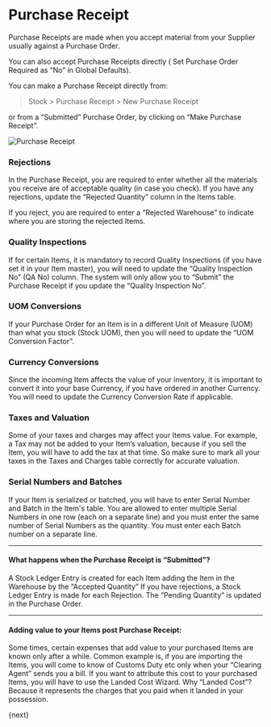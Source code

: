 # Purchase Receipt

Purchase Receipts are made when you accept material from your Supplier usually
against a Purchase Order.

You can also accept Purchase Receipts directly ( Set Purchase Order
Required as “No” in Global Defaults).

You can make a Purchase Receipt directly from:

> Stock > Purchase Receipt > New Purchase Receipt

or from a “Submitted” Purchase Order, by clicking on “Make Purchase Receipt”.

<img class="screenshot" alt="Purchase Receipt" src="/docs/assets/img/stock/purchase-receipt.png">

### Rejections

In the Purchase Receipt, you are required to enter whether all the materials
you receive are of acceptable quality (in case you check). If you have any
rejections, update the “Rejected Quantity” column in the Items table.

If you reject, you are required to enter a “Rejected Warehouse” to indicate
where you are storing the rejected Items.

### Quality Inspections

If for certain Items, it is mandatory to record Quality Inspections (if you
have set it in your Item master), you will need to update the “Quality
Inspection No” (QA No) column. The system will only allow you to “Submit” the
Purchase Receipt if you update the “Quality Inspection No”.

### UOM Conversions

If your Purchase Order for an Item is in a different Unit of Measure (UOM)
than what you stock (Stock UOM), then you will need to update the “UOM
Conversion Factor”. 

### Currency Conversions

Since the incoming Item affects the value of your inventory, it is important
to convert it into your base Currency, if you have ordered in another
Currency. You will need to update the Currency Conversion Rate if applicable.

### Taxes and Valuation

Some of your taxes and charges may affect your Items value. For example, a Tax
may not be added to your Item’s valuation, because if you sell the Item, you
will have to add the tax at that time. So make sure to mark all your taxes in
the Taxes and Charges table correctly for accurate valuation.

### Serial Numbers and Batches

If your Item is serialized or batched, you will have to enter Serial Number
and Batch in the Item's table. You are allowed to enter multiple Serial Numbers
in one row (each on a separate line) and you must enter the same number of
Serial Numbers as the quantity. You must enter each Batch number on a separate
line.

* * *

#### What happens when the Purchase Receipt is “Submitted”?

A Stock Ledger Entry is created for each Item adding the Item in the Warehouse
by the “Accepted Quantity” If you have rejections, a Stock Ledger Entry is
made for each Rejection. The “Pending Quantity” is updated in the Purchase
Order.

* * *

#### Adding value to your Items post Purchase Receipt:

Some times, certain expenses that add value to your purchased Items are known
only after a while. Common example is, if you are importing the Items, you
will come to know of Customs Duty etc only when your “Clearing Agent” sends
you a bill. If you want to attribute this cost to your purchased Items, you
will have to use the Landed Cost Wizard. Why “Landed Cost”? Because it
represents the charges that you paid when it landed in your possession.

{next}
